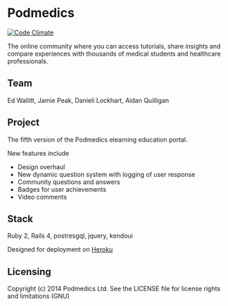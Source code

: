 # Podmedics

[![Code
Climate](https://codeclimate.com/repos/530b5ab5e30ba04c0a008baf/badges/eb7f6d957dcc5183c951/gpa.png)](https://codeclimate.com/repos/530b5ab5e30ba04c0a008baf/feed)

The online community where you can access tutorials, share insights and
compare experiences with thousands of medical students and healthcare
professionals.

## Team

Ed Wallitt, Jamie Peak, Danieli Lockhart, Aidan Quilligan

## Project

The fifth version of the Podmedics elearning education portal.

New features include

- Design overhaul
- New dynamic question system with logging of user response
- Community questions and answers
- Badges for user achievements
- Video comments

## Stack

Ruby 2, Rails 4, postresgql, jquery, kendoui

Designed for deployment on [Heroku](http://www.heroku.com)

## Licensing

Copyright (c) 2014 Podmedics Ltd. See the LICENSE file for license rights and
limitations (GNU)
